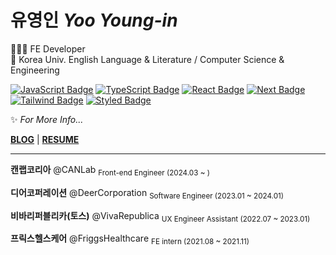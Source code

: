# 유영인 *Yoo Young-in*

🧑🏻‍💻 FE Developer  
📖 Korea Univ. English Language & Literature / Computer Science & Engineering  
  
[![JavaScript Badge](https://img.shields.io/badge/JavaScript-F7DF1E?style=flat-square&logo=JavaScript&logoColor=white)](https://javascript.info/)
[![TypeScript Badge](https://img.shields.io/badge/Typescript-235A97?style=flat-square&logo=Typescript&logoColor=white)](https://www.typescriptlang.org/)
[![React Badge](https://img.shields.io/badge/React-61DAFB?style=flat-square&logo=React&logoColor=white)](https://reactjs.org/)
[![Next Badge](https://img.shields.io/badge/Next.js-000000?style=flat-square&logo=Next.js&logoColor=white)](https://nextjs.org/)
[![Tailwind Badge](https://img.shields.io/badge/Tailwind%20CSS-06B6D4?style=flat-square&logo=Tailwind%20CSS&logoColor=white)](https://tailwindcss.com/)
[![Styled Badge](https://img.shields.io/badge/Styled-DB7093?style=flat-square&logo=styled-components&logoColor=white)](https://styled-components.com/)
  

✨ *For More Info...*
<!--
**[WEBSITE]()** | 
-->
**[BLOG](https://velog.io/@swimmingone)** | **[RESUME](https://swimmingone.notion.site/Collab-Growth-Mindset-58723f5d03f54c368c2dee0e72b8893e)**


---  

**캔랩코리아** @CANLab <sub>Front-end Engineer (2024.03 ~ )</sub>

**디어코퍼레이션** @DeerCorporation <sub>Software Engineer (2023.01 ~ 2024.01)</sub>  

**비바리퍼블리카(토스)** @VivaRepublica <sub>UX Engineer Assistant (2022.07 ~ 2023.01)</sub>  

**프릭스헬스케어** @FriggsHealthcare <sub>FE intern (2021.08 ~ 2021.11)</sub>  


<!--
<br>


[![Hits](https://hits.seeyoufarm.com/api/count/incr/badge.svg?url=https%3A%2F%2Fgithub.com%2Fswimmingone0&count_bg=%2379C83D&title_bg=%23555555&icon=&icon_color=%23E7E7E7&title=hits&edge_flat=false)](https://hits.seeyoufarm.com)

<div>
  
  ![github stats](https://github-readme-stats.vercel.app/api?username=swimmingone)

</div>
-->
